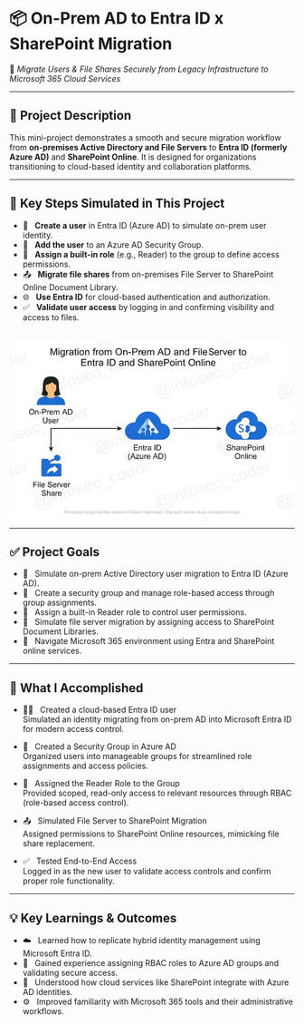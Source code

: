 # 📦 On-Prem AD to Entra ID x SharePoint Migration

🔁 *Migrate Users & File Shares Securely from Legacy Infrastructure to Microsoft 365 Cloud Services*

---

## 📌 Project Description

This mini-project demonstrates a smooth and secure migration workflow from **on-premises Active Directory and File Servers** to **Entra ID (formerly Azure AD)** and **SharePoint Online**. It is designed for organizations transitioning to cloud-based identity and collaboration platforms.

---

## 🚀 Key Steps Simulated in This Project

- 👤 &nbsp;&nbsp;**Create a user** in Entra ID (Azure AD) to simulate on-prem user identity.  
- 👥 &nbsp;&nbsp;**Add the user** to an Azure AD Security Group.  
- 🔐 &nbsp;&nbsp;**Assign a built-in role** (e.g., Reader) to the group to define access permissions.  
- 📤 &nbsp;&nbsp;**Migrate file shares** from on-premises File Server to SharePoint Online Document Library.  
- 🌐 &nbsp;&nbsp;**Use Entra ID** for cloud-based authentication and authorization.  
- ✅ &nbsp;&nbsp;**Validate user access** by logging in and confirming visibility and access to files.<br><br>

![Alt Text](800x500_network_diagram_lc_WATERMARKED_lc.jpg)

---

## ✅ Project Goals

- 👤 &nbsp;&nbsp;Simulate on-prem Active Directory user migration to Entra ID (Azure AD).  
- 👥 &nbsp;&nbsp;Create a security group and manage role-based access through group assignments.  
- 🔐 &nbsp;&nbsp;Assign a built-in Reader role to control user permissions.  
- 📂 &nbsp;&nbsp;Simulate file server migration by assigning access to SharePoint Document Libraries.  
- 🧭 &nbsp;&nbsp;Navigate Microsoft 365 environment using Entra and SharePoint online services.  

---

## 🔧 What I Accomplished

- 🧑‍💻 &nbsp;&nbsp;Created a cloud-based Entra ID user  
      Simulated an identity migrating from on-prem AD into Microsoft Entra ID for modern access control.

- 👥 &nbsp;&nbsp;Created a Security Group in Azure AD  
      Organized users into manageable groups for streamlined role assignments and access policies.

- 🔐 &nbsp;&nbsp;Assigned the Reader Role to the Group  
      Provided scoped, read-only access to relevant resources through RBAC (role-based access control).

- 📤 &nbsp;&nbsp;Simulated File Server to SharePoint Migration  
      Assigned permissions to SharePoint Online resources, mimicking file share replacement.

- ✅ &nbsp;&nbsp;Tested End-to-End Access  
      Logged in as the new user to validate access controls and confirm proper role functionality.

---

## 💡 Key Learnings & Outcomes

- ☁️ &nbsp;&nbsp;Learned how to replicate hybrid identity management using Microsoft Entra ID.  
- 🔐 &nbsp;&nbsp;Gained experience assigning RBAC roles to Azure AD groups and validating secure access.  
- 🔄 &nbsp;&nbsp;Understood how cloud services like SharePoint integrate with Azure AD identities.  
- ⚙️ &nbsp;&nbsp;Improved familiarity with Microsoft 365 tools and their administrative workflows.  


